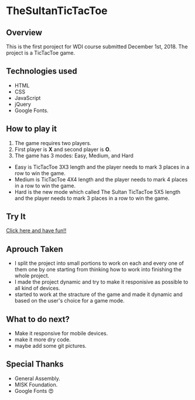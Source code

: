 # TheSultanTicTacToe
## Overview
This is the first poroject for WDI course submitted December 1st, 2018. The project is a TicTacToe game. 

## Technologies used
- HTML
- CSS
- JavaScript
- jQuery
- Google Fonts.

## How to play it
1. The game requires two players.
2. First player is **X** and second player is **O**.
3. The game has 3 modes: Easy, Medium, and Hard
  - Easy is TicTacToe 3X3 length and the player needs to mark 3 places in a row to win the game.
  - Medium is TicTacToe 4X4 length and the player needs to mark 4 places in a row to win the game.
  - Hard is the new mode which called The Sultan TicTacToe 5X5 length and the player needs to mark 3 places in a row to win the game.
  
## Try It 
[Click here and have fun!!](https://sultanbs.github.io/TheSultanTicTacToe/game/index.html)


## Aprouch Taken
- I split the project into small portions to work on each and every one of them one by one  starting from
thinking how to work into finishing the whole project.
- I made the project dynamic and try to make it responisive as possible to all kind of devices.
- started to work at the stracture of the game and made it dynamic and based on the user's choice for a game mode.

## What to do next?
- Make it responsive for mobile devices.
- make it more dry code.
- maybe add some git pictures.

## Special Thanks
- General Assembly.
- MISK Foundation.
- Google Fonts :heart_eyes:


